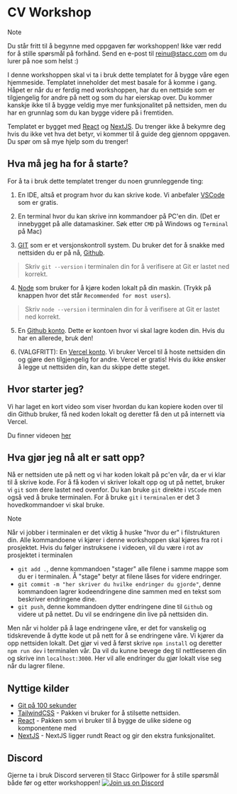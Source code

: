 # CV Workshop

> [!NOTE]  
> Du står fritt til å begynne med oppgaven før workshoppen!
> Ikke vær redd for å stille spørsmål på forhånd. Send en e-post til reinu@stacc.com om du lurer på noe som helst :)

I denne workshoppen skal vi ta i bruk dette templatet for å bygge våre egen hjemmeside. Templatet inneholder det mest basale for å komme i gang. Håpet er når du er ferdig med workshoppen, har du en nettside som er tilgjengelig for andre på nett og som du har eierskap over. Du kommer kanskje ikke til å bygge veldig mye mer funksjonalitet på nettsiden, men du har en grunnlag som du kan bygge videre på i fremtiden.

Templatet er bygget med [React](https://react.dev) og [NextJS](https://nextjs.org). Du trenger ikke å bekymre deg hvis du ikke vet hva det betyr, vi kommer til å guide deg gjennom oppgaven. Du spør om så mye hjelp som du trenger!

## Hva må jeg ha for å starte?

For å ta i bruk dette templatet trenger du noen grunnleggende ting:

1. En IDE, altså et program hvor du kan skrive kode. Vi anbefaler [VSCode](https://code.visualstudio.com/) som er gratis.

2. En terminal hvor du kan skrive inn kommandoer på PC'en din. (Det er innebygget på alle datamaskiner. Søk etter `CMD` på Windows og `Terminal` på Mac)

3. [GIT](https://git-scm.com/downloads) som er et versjonskontroll system. Du bruker det for å snakke med nettsiden du er på nå, [Github](https://github.com).

> Skriv `git --version` i terminalen din for å verifisere at Git er lastet ned korrekt.

4. [Node](https://nodejs.org/en) som bruker for å kjøre koden lokalt på din maskin. (Trykk på knappen hvor det står `Recommended for most users`).

> Skriv `node --version` i terminalen din for å verifisere at Git er lastet ned korrekt.

5. En [Github konto](https://github.com/join). Dette er kontoen hvor vi skal lagre koden din. Hvis du har en allerede, bruk den!

6. (VALGFRITT): En [Vercel konto](https://vercel.com). Vi bruker Vercel til å hoste nettsiden din og gjøre den tilgjengelig for andre. Vercel er gratis! Hvis du ikke ønsker å legge ut nettsiden din, kan du skippe dette steget.

## Hvor starter jeg?

Vi har laget en kort video som viser hvordan du kan kopiere koden over til din Github bruker, få ned koden lokalt og deretter få den ut på internett via Vercel.

Du finner videoen [her](https://www.youtube.com/watch?v=XEVaHfDUG4w)

## Hva gjør jeg nå alt er satt opp?

Nå er nettsiden ute på nett og vi har koden lokalt på pc'en vår, da er vi klar til å skrive kode.
For å få koden vi skriver lokalt opp og ut på nettet, bruker vi `git` som dere lastet ned ovenfor.
Du kan bruke `git` direkte i `VSCode` men også ved å bruke terminalen. For å bruke `git` i `terminalen` er det 3 hovedkommandoer vi skal bruke.

> [!NOTE]  
> Når vi jobber i terminalen er det viktig å huske "hvor du er" i filstrukturen din. Alle kommandoene vi kjører i denne workshoppen skal kjøres fra rot i prosjektet. Hvis du følger instruksene i videoen, vil du være i rot av prosjektet i terminalen

- `git add .`, denne kommandoen "stager" alle filene i samme mappe som du er i terminalen. Å "stage" betyr at filene låses for videre endringer.
- `git commit -m "her skriver du hvilke endringer du gjorde"`, denne kommandoen lagrer kodeendringene dine sammen med en tekst som beskriver endringene dine.
- `git push`, denne kommandoen dytter endringene dine til `Github` og videre ut på nettet. Du vil se endringene din live på nettsiden din.

Men når vi holder på å lage endringene våre, er det for vanskelig og tidskrevende å dytte kode ut på nett for å se endringene våre. Vi kjører da opp nettsiden lokalt. Det gjør vi ved å først skrive `npm install` og deretter `npm run dev` i terminalen vår. Da vil du kunne bevege deg til nettleseren din og skrive inn `localhost:3000`. Her vil alle endringer du gjør lokalt vise seg når du lagrer filene.

## Nyttige kilder

- [Git på 100 sekunder](https://www.youtube.com/watch?v=hwP7WQkmECE)
- [TailwindCSS](https://tailwindcss.com/) - Pakken vi bruker for å stilsette nettsiden.
- [React](https://react.dev/) - Pakken som vi bruker til å bygge de ulike sidene og komponentene med
- [NextJS](https://nextjs.org/) - NextJS ligger rundt React og gir den ekstra funksjonalitet.

## Discord

Gjerne ta i bruk Discord serveren til Stacc Girlpower for å stille spørsmål både før og etter workshoppen!
[![Join us on Discord](https://assets-global.website-files.com/6257adef93867e50d84d30e2/62594fddd654fc29fcc07359_cb48d2a8d4991281d7a6a95d2f58195e.svg)](https://discord.gg/FhrMvpKMEw)
